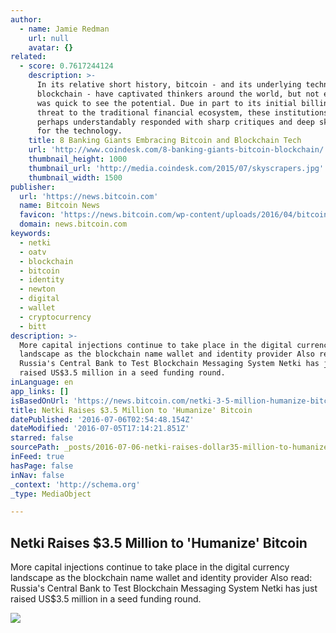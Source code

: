 ```yaml
---
author:
  - name: Jamie Redman
    url: null
    avatar: {}
related:
  - score: 0.7617244124
    description: >-
      In its relative short history, bitcoin - and its underlying technology the
      blockchain - have captivated thinkers around the world, but not everyone
      was quick to see the potential. Due in part to its initial billing as a
      threat to the traditional financial ecosystem, these institutions have
      perhaps understandably responded with sharp critiques and deep skepticism
      for the technology.
    title: 8 Banking Giants Embracing Bitcoin and Blockchain Tech
    url: 'http://www.coindesk.com/8-banking-giants-bitcoin-blockchain/'
    thumbnail_height: 1000
    thumbnail_url: 'http://media.coindesk.com/2015/07/skyscrapers.jpg'
    thumbnail_width: 1500
publisher:
  url: 'https://news.bitcoin.com'
  name: Bitcoin News
  favicon: 'https://news.bitcoin.com/wp-content/uploads/2016/04/bitcoin_fav.png'
  domain: news.bitcoin.com
keywords:
  - netki
  - oatv
  - blockchain
  - bitcoin
  - identity
  - newton
  - digital
  - wallet
  - cryptocurrency
  - bitt
description: >-
  More capital injections continue to take place in the digital currency
  landscape as the blockchain name wallet and identity provider Also read:
  Russia's Central Bank to Test Blockchain Messaging System Netki has just
  raised US$3.5 million in a seed funding round.
inLanguage: en
app_links: []
isBasedOnUrl: 'https://news.bitcoin.com/netki-3-5-million-humanize-bitcoin/'
title: Netki Raises $3.5 Million to 'Humanize' Bitcoin
datePublished: '2016-07-06T02:54:48.154Z'
dateModified: '2016-07-05T17:14:21.851Z'
starred: false
sourcePath: _posts/2016-07-06-netki-raises-dollar35-million-to-humanize-bitcoin.md
inFeed: true
hasPage: false
inNav: false
_context: 'http://schema.org'
_type: MediaObject

---
```

<article style=""><h1>Netki Raises $3.5 Million to 'Humanize' Bitcoin</h1><p>More capital injections continue to take place in the digital currency landscape as the blockchain name wallet and identity provider Also read: Russia's Central Bank to Test Blockchain Messaging System Netki has just raised US$3.5 million in a seed funding round.</p><img src="https://news.bitcoin.com/wp-content/uploads/2016/07/Netki-Raises-US3.5-Million-to-Expand-Identity-Solutions.jpg" /></article>